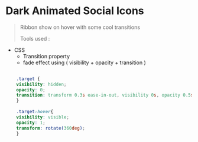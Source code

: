 # Dark Animated Social Icons
> Ribbon show on hover with some cool transitions
>
> Tools used : 
* CSS
  - Transition property
  - fade effect using ( visibility + opacity + transition )

```css
    
    .target {
    visibility: hidden;
    opacity: 0;
    transition: transform 0.3s ease-in-out, visibility 0s, opacity 0.5s ease-in-out;
    }
    
    .target:hover{
    visibility: visible;
    opacity: 1;
    transform: rotate(360deg);
    }
    
```
